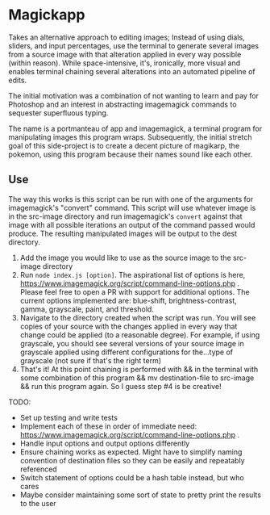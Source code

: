 # Magickapp

Takes an alternative approach to editing images; Instead of using dials, sliders, and input percentages, use the terminal to generate several images from a source image with that alteration applied in every way possible (within reason). While space-intensive, it's, ironically, more visual and enables terminal chaining several alterations into an automated pipeline of edits. 

The initial motivation was a combination of not wanting to learn and pay for Photoshop and an interest in abstracting imagemagick commands to sequester superfluous typing. 

The name is a portmanteau of app and imagemagick, a terminal program for manipulating images this program wraps. Subsequently, the initial stretch goal of this side-project is to create a decent picture of magikarp, the pokemon, using this program because their names sound like each other. 

## Use

The way this works is this script can be run with one of the arguments for imagemagick's "convert" command. This script will use whatever image is in the src-image directory and run imagemagick's `convert` against that image with all possible iterations an output of the command passed would produce. The resulting manipulated images will be output to the dest directory. 

1) Add the image you would like to use as the source image to the src-image directory
2) Run `node index.js [option]`. The aspirational list of options is here, https://www.imagemagick.org/script/command-line-options.php . Please feel free to open a PR with support for additional options. The current options implemented are: blue-shift, brightness-contrast, gamma, grayscale, paint, and threshold. 
3) Navigate to the directory created when the script was run. You will see copies of your source with the changes applied in every way that change could be applied (to a reasonable degree). For example, if using grayscale, you should see several versions of your source image in grayscale applied using different configurations for the...type of grayscale (not sure if that's the right term)
4) That's it! At this point chaining is performed with && in the terminal with some combination of this program && mv destination-file to src-image && run this program again. So I guess step #4 is be creative! 

TODO: 
- Set up testing and write tests
- Implement each of these in order of immediate need: https://www.imagemagick.org/script/command-line-options.php .
- Handle input options and output options differently
- Ensure chaining works as expected. Might have to simplify naming convention of destination files so they can be easily and repeatably referenced
- Switch statement of options could be a hash table instead, but who cares
- Maybe consider maintaining some sort of state to pretty print the results to the user
